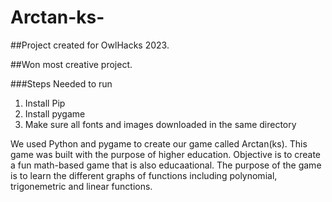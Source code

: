 # Arctan-ks-
##Project created for OwlHacks 2023.

##Won most creative project.

###Steps Needed to run
1. Install Pip
2. Install pygame
3. Make sure all fonts and images downloaded in the same directory


We used Python and pygame to create our game called Arctan(ks).
This game was built with the purpose of higher education. 
Objective is to create a fun math-based game that is also educaational. 
The purpose of the game is to learn the different graphs of functions including polynomial, trigonemetric and linear functions.
